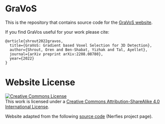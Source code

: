# GraVoS

This is the repository that contains source code for the [GraVoS website](https://sitzikbs.github.io/gravos.github.io/).

If you find GraVos useful for your work please cite:
```
@article{shrout2022gravos,
  title={GraVoS: Gradient based Voxel Selection for 3D Detection},
  author={Shrout, Oren and Ben-Shabat, Yizhak and Tal, Ayellet},
  journal={arXiv preprint arXiv:2208.08780},
  year={2022}
}
```

# Website License
<a rel="license" href="http://creativecommons.org/licenses/by-sa/4.0/"><img alt="Creative Commons License" style="border-width:0" src="https://i.creativecommons.org/l/by-sa/4.0/88x31.png" /></a><br />This work is licensed under a <a rel="license" href="http://creativecommons.org/licenses/by-sa/4.0/">Creative Commons Attribution-ShareAlike 4.0 International License</a>.

Website adapted from the following <a href="https://github.com/nerfies/nerfies.github.io">source code</a> (Nerfies project page).
